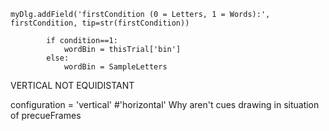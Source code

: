     myDlg.addField('firstCondition (0 = Letters, 1 = Words):', firstCondition, tip=str(firstCondition))

            if condition==1:
                wordBin = thisTrial['bin']
            else:
                wordBin = SampleLetters

VERTICAL NOT EQUIDISTANT

configuration =  'vertical' #'horizontal' 
Why aren't cues drawing in situation of precueFrames